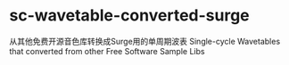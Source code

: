 # sc-wavetable-converted-surge
从其他免费开源音色库转换成Surge用的单周期波表 Single-cycle Wavetables that converted from other Free Software Sample Libs
